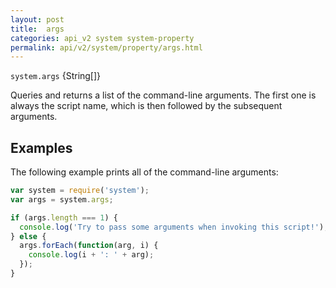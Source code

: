 ```yaml
---
layout: post
title:  args
categories: api_v2 system system-property
permalink: api/v2/system/property/args.html
---
```


`system.args` {String[]}

Queries and returns a list of the command-line arguments.  The first one is always the script name, which is then followed by the subsequent arguments.

## Examples

The following example prints all of the command-line arguments:

```javascript
var system = require('system');
var args = system.args;

if (args.length === 1) {
  console.log('Try to pass some arguments when invoking this script!');
} else {
  args.forEach(function(arg, i) {
    console.log(i + ': ' + arg);
  });
}
```








